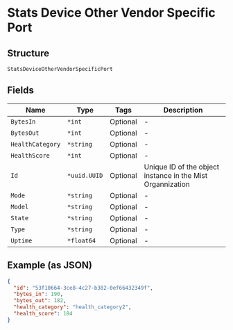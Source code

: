
# Stats Device Other Vendor Specific Port

## Structure

`StatsDeviceOtherVendorSpecificPort`

## Fields

| Name | Type | Tags | Description |
|  --- | --- | --- | --- |
| `BytesIn` | `*int` | Optional | - |
| `BytesOut` | `*int` | Optional | - |
| `HealthCategory` | `*string` | Optional | - |
| `HealthScore` | `*int` | Optional | - |
| `Id` | `*uuid.UUID` | Optional | Unique ID of the object instance in the Mist Organnization |
| `Mode` | `*string` | Optional | - |
| `Model` | `*string` | Optional | - |
| `State` | `*string` | Optional | - |
| `Type` | `*string` | Optional | - |
| `Uptime` | `*float64` | Optional | - |

## Example (as JSON)

```json
{
  "id": "53f10664-3ce8-4c27-b382-0ef66432349f",
  "bytes_in": 190,
  "bytes_out": 182,
  "health_category": "health_category2",
  "health_score": 184
}
```

